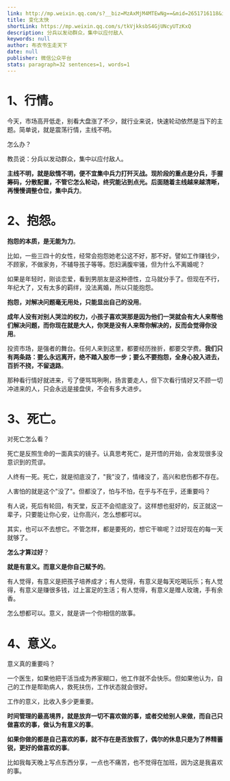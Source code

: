 ```yaml
---
link: http://mp.weixin.qq.com/s?__biz=MzAxMjM4MTEwNg==&mid=2651716118&idx=2&sn=8ef406221467b50ffe189a666b9d1966&chksm=804be4cbb73c6dddb173195dad25f33452401c9e4da916868aedb1248991860263972241194b#rd
title: 变化太快
shortLink: https://mp.weixin.qq.com/s/tkVjkksbS4GjUNcyUTzKxQ
description: 分兵以发动群众，集中以应付敌人
keywords: null
author: 布衣书生走天下
date: null
publisher: 微信公众平台
stats: paragraph=32 sentences=1, words=1
---
```


# 1、行情。

今天，市场高开低走，别看大盘涨了不少，就行业来说，快速轮动依然是当下的主题。简单说，就是震荡行情，主线不明。

怎么办？

教员说：分兵以发动群众，集中以应付敌人。

**主线不明，就是敌情不明，便不宜集中兵力打歼灭战。现阶段的重点是分兵，手握筹码，分散配置，不管它怎么轮动，终究能沾到点光。后面随着主线越来越清晰，再慢慢调整仓位，集中兵力**。

# 2、抱怨。

**抱怨的本质，是无能为力**。

比如，一些三四十的女性，经常会抱怨她老公这不好，那不好。譬如工作赚钱少，不顾家，不做家务，不辅导孩子等等。怨妇满腹牢骚，但为什么不离婚呢？

如果是年轻时，刚谈恋爱，看到男朋友是这种德性，立马就分手了。但现在不行，年纪大了，又有太多的羁绊，没法离婚，所以只能抱怨。

**抱怨，对解决问题毫无用处，只能显出自己的没用**。

**成年人没有对别人哭泣的权力，小孩子喜欢哭那是因为他们一哭就会有大人来帮他们解决问题，而你现在就是大人，你哭是没有人来帮你解决的，反而会觉得你没用**。

投资市场，是强者的舞台。任何人来到这里，都要经历挫折，都要交学费。**我们只有两条路：要么永远离开，绝不踏入股市一步；要么不要抱怨，全身心投入进去，百折不挠，不留退路**。

那种看行情好就进来，亏了便骂骂咧咧，扬言要走人，但下次看行情好又不顾一切冲进来的人，只会永远是接盘侠，不会有多大进步。

# 3、死亡。

对死亡怎么看？

死亡是反照生命的一面真实的镜子。认真思考死亡，是开悟的开始，会发现很多没意识到的荒谬。

人终有一死。死亡，就是彻底没了，"我"没了，情绪没了，高兴和悲伤都不存在。

人害怕的就是这个"没了"。但都没了，怕与不怕，在乎与不在乎，还重要吗？

有人说，死后有轮回，有天堂，反正不会彻底没了。这样想也挺好的，反正就这一辈子，只要能让你心安，让你高兴，怎么想都可以。

其实，也可以不去想它。不管怎样，都是要死的，想它干嘛呢？过好现在的每一天就够了。

**怎么才算过好**？

**就是有意义。而意义是你自己赋予的**。

有人觉得，有意义是把孩子培养成才；有人觉得，有意义是每天吃喝玩乐；有人觉得，有意义是赚很多钱，过上富足的生活；有人觉得，有意义是赠人玫瑰，手有余香。

怎么想都可以。意义，就是讲一个你相信的故事。

# 4、意义。

意义真的重要吗？

一个医生，如果他把干活当成为养家糊口，他工作就不会快乐。但如果他认为，自己的工作是帮助病人，救死扶伤，工作状态就会很好。

工作的意义，比收入多少更重要。

**时间管理的最高境界，就是放弃一切不喜欢做的事，或者交给别人来做，而自己只做喜欢的事，做认为有意义的事**。

**如果你做的都是自己喜欢的事，就不存在是否放假了，偶尔的休息只是为了养精蓄锐，更好的做喜欢的事**。

比如我每天晚上写点东西分享，一点也不痛苦，也不觉得在加班，因为这是我喜欢的事。

